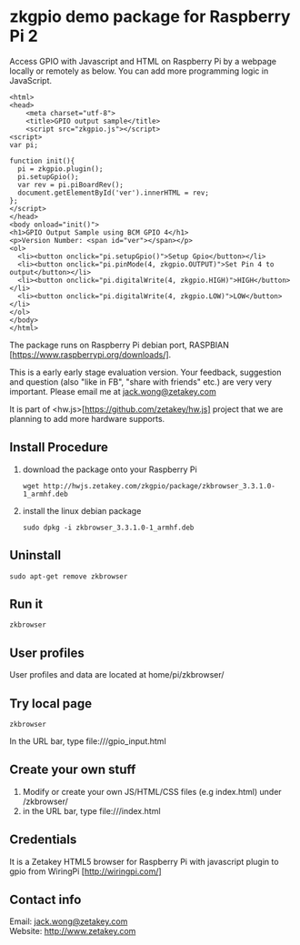# zkgpio demo package for Raspberry Pi 2
Access GPIO with Javascript and HTML on Raspberry Pi by a webpage locally or remotely as below.
You can add more programming logic in JavaScript.
    
    <html>
    <head>
        <meta charset="utf-8">
        <title>GPIO output sample</title>
        <script src="zkgpio.js"></script>
    <script>
    var pi;
    
    function init(){
      pi = zkgpio.plugin();
      pi.setupGpio();
      var rev = pi.piBoardRev();
      document.getElementById('ver').innerHTML = rev;
    };
    </script>
    </head>
    <body onload="init()">
    <h1>GPIO Output Sample using BCM GPIO 4</h1>
    <p>Version Number: <span id="ver"></span></p>
    <ol>
      <li><button onclick="pi.setupGpio()">Setup Gpio</button></li>
      <li><button onclick="pi.pinMode(4, zkgpio.OUTPUT)">Set Pin 4 to output</button></li>
      <li><button onclick="pi.digitalWrite(4, zkgpio.HIGH)">HIGH</button></li>
      <li><button onclick="pi.digitalWrite(4, zkgpio.LOW)">LOW</button></li>
    </ol>
    </body>
    </html>





The package runs on Raspberry Pi debian port, RASPBIAN [https://www.raspberrypi.org/downloads/].


This is a early early stage evaluation version. Your feedback, suggestion and question (also "like in FB", "share with friends" etc.) are very very important. Please email me at jack.wong@zetakey.com

It is part of <hw.js>[https://github.com/zetakey/hw.js] project that we are planning to add more hardware supports.


Install Procedure
-----------------
1.  download the package onto your Raspberry Pi

        wget http://hwjs.zetakey.com/zkgpio/package/zkbrowser_3.3.1.0-1_armhf.deb

2.  install the linux debian package

        sudo dpkg -i zkbrowser_3.3.1.0-1_armhf.deb

Uninstall
--------
    sudo apt-get remove zkbrowser

Run it
------
    zkbrowser

User profiles
-------------
User profiles and data are located at home/pi/zkbrowser/

Try local page
--------------
    zkbrowser
In the URL bar, type 
        file:///gpio_input.html

Create your own stuff
--------------------
1.  Modify or create your own JS/HTML/CSS files (e.g index.html) under /zkbrowser/
2.  in the URL bar, type
        file:///index.html

Credentials
-----------
It is a Zetakey HTML5 browser for Raspberry Pi with javascript plugin to gpio from WiringPi [http://wiringpi.com/]

Contact info
------------
Email: jack.wong@zetakey.com  
Website: http://www.zetakey.com  
